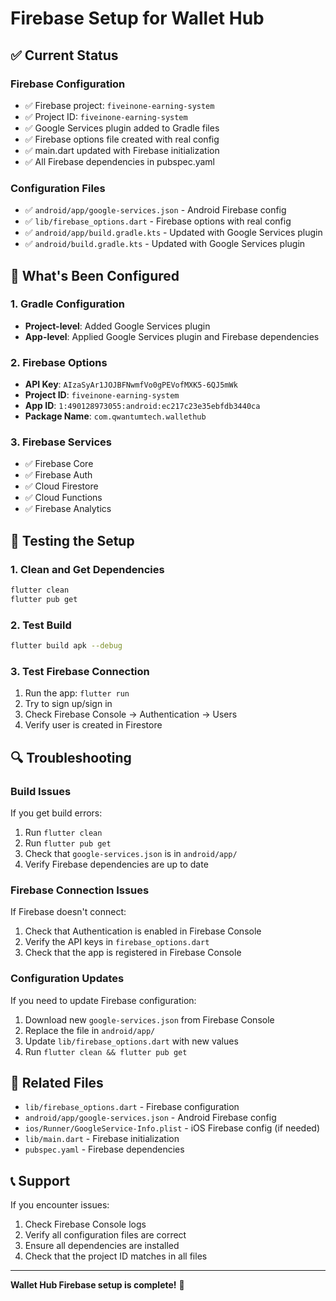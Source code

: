 # Firebase Setup for Wallet Hub

## ✅ **Current Status**

### **Firebase Configuration**
- ✅ Firebase project: `fiveinone-earning-system`
- ✅ Project ID: `fiveinone-earning-system`
- ✅ Google Services plugin added to Gradle files
- ✅ Firebase options file created with real config
- ✅ main.dart updated with Firebase initialization
- ✅ All Firebase dependencies in pubspec.yaml

### **Configuration Files**
- ✅ `android/app/google-services.json` - Android Firebase config
- ✅ `lib/firebase_options.dart` - Firebase options with real config
- ✅ `android/app/build.gradle.kts` - Updated with Google Services plugin
- ✅ `android/build.gradle.kts` - Updated with Google Services plugin

## 🔧 **What's Been Configured**

### **1. Gradle Configuration**
- **Project-level**: Added Google Services plugin
- **App-level**: Applied Google Services plugin and Firebase dependencies

### **2. Firebase Options**
- **API Key**: `AIzaSyAr1JOJBFNwmfVo0gPEVofMXK5-6QJ5mWk`
- **Project ID**: `fiveinone-earning-system`
- **App ID**: `1:490128973055:android:ec217c23e35ebfdb3440ca`
- **Package Name**: `com.qwantumtech.wallethub`

### **3. Firebase Services**
- ✅ Firebase Core
- ✅ Firebase Auth
- ✅ Cloud Firestore
- ✅ Cloud Functions
- ✅ Firebase Analytics

## 📱 **Testing the Setup**

### **1. Clean and Get Dependencies**
```bash
flutter clean
flutter pub get
```

### **2. Test Build**
```bash
flutter build apk --debug
```

### **3. Test Firebase Connection**
1. Run the app: `flutter run`
2. Try to sign up/sign in
3. Check Firebase Console → Authentication → Users
4. Verify user is created in Firestore

## 🔍 **Troubleshooting**

### **Build Issues**
If you get build errors:
1. Run `flutter clean`
2. Run `flutter pub get`
3. Check that `google-services.json` is in `android/app/`
4. Verify Firebase dependencies are up to date

### **Firebase Connection Issues**
If Firebase doesn't connect:
1. Check that Authentication is enabled in Firebase Console
2. Verify the API keys in `firebase_options.dart`
3. Check that the app is registered in Firebase Console

### **Configuration Updates**
If you need to update Firebase configuration:
1. Download new `google-services.json` from Firebase Console
2. Replace the file in `android/app/`
3. Update `lib/firebase_options.dart` with new values
4. Run `flutter clean && flutter pub get`

## 🔗 **Related Files**

- `lib/firebase_options.dart` - Firebase configuration
- `android/app/google-services.json` - Android Firebase config
- `ios/Runner/GoogleService-Info.plist` - iOS Firebase config (if needed)
- `lib/main.dart` - Firebase initialization
- `pubspec.yaml` - Firebase dependencies

## 📞 **Support**

If you encounter issues:
1. Check Firebase Console logs
2. Verify all configuration files are correct
3. Ensure all dependencies are installed
4. Check that the project ID matches in all files

---

**Wallet Hub Firebase setup is complete!** 🎉
